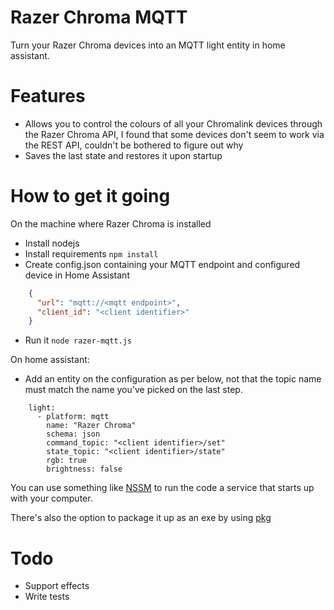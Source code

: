 # Razer Chroma MQTT 

Turn your Razer Chroma devices into an MQTT light entity in home assistant.

# Features
  - Allows you to control the colours of all your Chromalink devices through the Razer Chroma API, I found that some devices don't seem to work via the REST API, couldn't be bothered to figure out why 
  - Saves the last state and restores it upon startup

# How to get it going

On the machine where Razer Chroma is installed
  - Install nodejs
  - Install requirements 
 ``` npm install ```
  - Create config.json containing your MQTT endpoint and configured device in Home Assistant
  ```json
      {
        "url": "mqtt://<mqtt endpoint>",
        "client_id": "<client identifier>"
      }
  ```
  - Run it ```node razer-mqtt.js```

On home assistant:
  - Add an entity on the configuration as per below, not that the topic name must match the name you've picked on the last step.
```
    light:
      - platform: mqtt
        name: "Razer Chroma"
        schema: json
        command_topic: "<client identifier>/set"
        state_topic: "<client identifier>/state"
        rgb: true
        brightness: false
```

You can use something like [NSSM](https://nssm.cc/) to run the code a service that starts up with your computer. 

There's also the option to package it up as an exe by using [pkg](https://www.npmjs.com/package/pkg)

# Todo
  - Support effects
  - Write tests